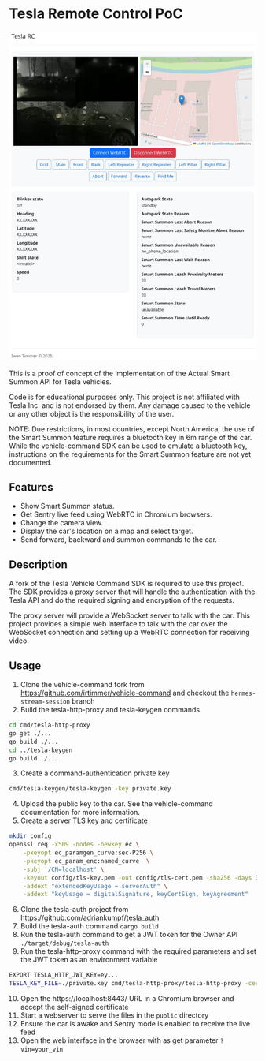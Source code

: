 # Tesla Remote Control PoC

![Screenshot](docs/images/screenshot.jpg)

This is a proof of concept of the implementation of the Actual Smart Summon API for Tesla vehicles.

Code is for educational purposes only.
This project is not affiliated with Tesla Inc. and is not endorsed by them.
Any damage caused to the vehicle or any other object is the responsibility of the user.

NOTE: Due restrictions, in most countries, except North America, the use of the Smart Summon feature requires a bluetooth key in 6m range of the car.
While the vehicle-command SDK can be used to emulate a bluetooth key, instructions on the requirements for the Smart Summon feature are not yet documented.

## Features

- Show Smart Summon status.
- Get Sentry live feed using WebRTC in Chromium browsers.
- Change the camera view.
- Display the car's location on a map and select target.
- Send forward, backward and summon commands to the car.

## Description

A fork of the Tesla Vehicle Command SDK is required to use this project.
The SDK provides a proxy server that will handle the authentication with the Tesla API and do the required signing and encryption of the requests.

The proxy server will provide a WebSocket server to talk with the car.
This project provides a simple web interface to talk with the car over the WebSocket connection and setting up a WebRTC connection for receiving video.

## Usage

1. Clone the vehicle-command fork from https://github.com/irtimmer/vehicle-command and checkout the `hermes-stream-session` branch
2. Build the tesla-http-proxy and tesla-keygen commands
```bash
cd cmd/tesla-http-proxy
go get ./...
go build ./...
cd ../tesla-keygen
go build ./...
```
3. Create a command-authentication private key
```bash
cmd/tesla-keygen/tesla-keygen -key private.key
```
4. Upload the public key to the car. See the vehicle-command documentation for more information.
5. Create a server TLS key and certificate
```bash
mkdir config
openssl req -x509 -nodes -newkey ec \
    -pkeyopt ec_paramgen_curve:sec-P256 \
    -pkeyopt ec_param_enc:named_curve  \
    -subj '/CN=localhost' \
    -keyout config/tls-key.pem -out config/tls-cert.pem -sha256 -days 3650 \
    -addext "extendedKeyUsage = serverAuth" \
    -addext "keyUsage = digitalSignature, keyCertSign, keyAgreement"
```
6. Clone the tesla-auth project from https://github.com/adriankumpf/tesla_auth
7. Build the tesla-auth command `cargo build`
8. Run the tesla-auth command to get a JWT token for the Owner API `./target/debug/tesla-auth`
9. Run the tesla-http-proxy command with the required parameters and set the JWT token as an environment variable
```bash
EXPORT TESLA_HTTP_JWT_KEY=ey...
TESLA_KEY_FILE=./private.key cmd/tesla-http-proxy/tesla-http-proxy -cert config/tls-cert.pem -tls-key config/tls-key.pem -mode owner -verbose -port 8443
```
10. Open the https://localhost:8443/ URL in a Chromium browser and accept the self-signed certificate
11. Start a webserver to serve the files in the `public` directory
12. Ensure the car is awake and Sentry mode is enabled to receive the live feed
12. Open the web interface in the browser with as get parameter `?vin=your_vin`
